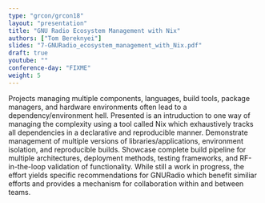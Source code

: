 ```yaml
---
type: "grcon/grcon18"
layout: "presentation"
title: "GNU Radio Ecosystem Management with Nix"
authors: ["Tom Bereknyei"]
slides: "7-GNURadio_ecosystem_management_with_Nix.pdf"
draft: true
youtube: ""
conference-day: "FIXME"
weight: 5
---
```

Projects managing multiple components, languages, build tools, package managers, and hardware environments often lead to a dependency/environment hell. Presented is an intruduction to one way of managing the complexity using a tool called Nix which exhaustively tracks all dependencies in a declarative and reproducible manner. Demonstrate management of multiple versions of libraries/applications, environment isolation, and reproducible builds. Showcase complete build pipeline for multiple architectures, deployment methods, testing frameworks, and RF-in-the-loop validation of functionality. While still a work in progress, the effort yields specific recommendations for GNURadio which benefit similiar efforts and provides a mechanism for collaboration within and between teams.
